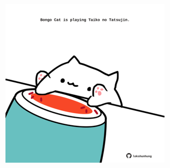 <!-- built at 23/04/2023, 19:01:02 UTC -->
<p align="center">
  <img width="500" height="500" src="./ReadmeImage.svg">
</p>
